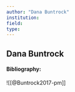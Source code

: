 ```yaml
---
author: "Dana Buntrock"
institution:
field:
type:
---
```


## Dana Buntrock
#### Bibliography:

![[@Buntrock2017-pm]]